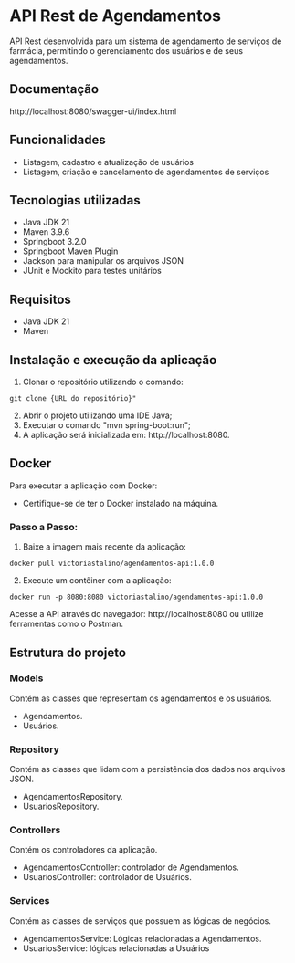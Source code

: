 
# API Rest de Agendamentos

API Rest desenvolvida para um sistema de agendamento de serviços de farmácia, permitindo o gerenciamento dos usuários e de seus agendamentos.

## Documentação

http://localhost:8080/swagger-ui/index.html

## Funcionalidades

- Listagem, cadastro e atualização de usuários
- Listagem, criação e cancelamento de agendamentos de serviços

## Tecnologias utilizadas

- Java JDK 21
- Maven 3.9.6
- Springboot 3.2.0
- Springboot Maven Plugin
- Jackson para manipular os arquivos JSON
- JUnit e Mockito para testes unitários

## Requisitos

- Java JDK 21
- Maven

## Instalação e execução da aplicação

1. Clonar o repositório utilizando o comando:
~~~~
git clone {URL do repositório}"
~~~~
2. Abrir o projeto utilizando uma IDE Java;
3. Executar o comando "mvn spring-boot:run";
4. A aplicação será inicializada em: http://localhost:8080.

## Docker

Para executar a aplicação com Docker:

- Certifique-se de ter o Docker instalado na máquina.

### Passo a Passo:

1. Baixe a imagem mais recente da aplicação:

~~~
docker pull victoriastalino/agendamentos-api:1.0.0
~~~

2. Execute um contêiner com a aplicação:

~~~
docker run -p 8080:8080 victoriastalino/agendamentos-api:1.0.0
~~~

Acesse a API através do navegador: http://localhost:8080 ou utilize ferramentas como o Postman.

## Estrutura do projeto

### Models

Contém as classes que representam os agendamentos e os usuários.

- Agendamentos.
- Usuários.

### Repository

Contém as classes que lidam com a persistência dos dados nos arquivos JSON.

- AgendamentosRepository.
- UsuariosRepository.

### Controllers

Contém os controladores da aplicação.

- AgendamentosController: controlador de Agendamentos.
- UsuariosController: controlador de Usuários.

### Services

Contém as classes de serviços que possuem as lógicas de negócios.

- AgendamentosService: Lógicas relacionadas a Agendamentos.
- UsuariosService: lógicas relacionadas a Usuários




